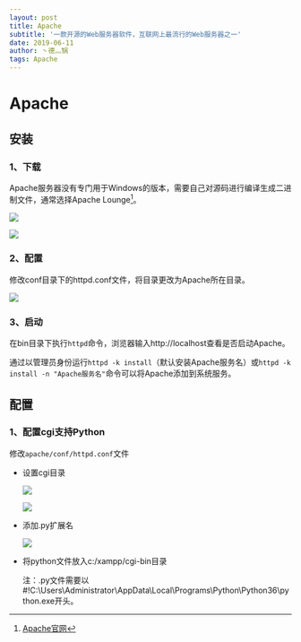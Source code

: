 ```yaml
---
layout: post
title: Apache
subtitle: '一款开源的Web服务器软件，互联网上最流行的Web服务器之一'
date: 2019-06-11
author: 丶德灬锅
tags: Apache
---
```


# Apache

## 安装

### 1、下载

Apache服务器没有专门用于Windows的版本，需要自己对源码进行编译生成二进制文件，通常选择Apache Lounge[^1]。

![](https://cdn.jsdelivr.net/gh/ldy/ldy.github.io@master/screenshot/2019-06-11-Apache-下载1.png)

![](https://cdn.jsdelivr.net/gh/ldy/ldy.github.io@master/screenshot/2019-06-11-Apache-下载2.png)

### 2、配置

修改conf目录下的httpd.conf文件，将目录更改为Apache所在目录。

![](https://cdn.jsdelivr.net/gh/ldy/ldy.github.io@master/screenshot/2019-06-11-Apache-配置.png)

### 3、启动

在bin目录下执行`httpd`命令，浏览器输入http://localhost查看是否启动Apache。

通过以管理员身份运行`httpd -k install`（默认安装Apache服务名）或`httpd -k install -n "Apache服务名"`命令可以将Apache添加到系统服务。

## 配置

### 1、配置cgi支持Python

修改`apache/conf/httpd.conf`文件

- 设置cgi目录

  ![](https://cdn.jsdelivr.net/gh/ldy/ldy.github.io@master/screenshot/2019-06-11-Apache-配置cgi支持python1.png)

  

  ![](https://cdn.jsdelivr.net/gh/ldy/ldy.github.io@master/screenshot/2019-06-11-Apache-配置cgi支持python2.png)

- 添加.py扩展名

  ![](https://cdn.jsdelivr.net/gh/ldy/ldy.github.io@master/screenshot/2019-06-11-Apache-配置cgi支持python3.png)

- 将python文件放入c:/xampp/cgi-bin目录

  注：.py文件需要以#!C:\Users\Administrator\AppData\Local\Programs\Python\Python36\python.exe开头。

[^1]: [Apache官网](http://httpd.apache.org/)